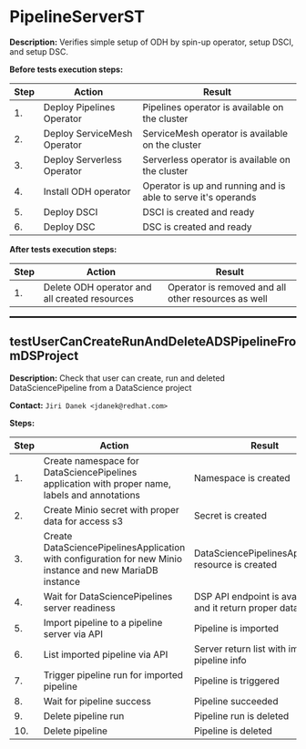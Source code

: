 # PipelineServerST

**Description:** Verifies simple setup of ODH by spin-up operator, setup DSCI, and setup DSC.

**Before tests execution steps:**

| Step | Action | Result |
| - | - | - |
| 1. | Deploy Pipelines Operator | Pipelines operator is available on the cluster |
| 2. | Deploy ServiceMesh Operator | ServiceMesh operator is available on the cluster |
| 3. | Deploy Serverless Operator | Serverless operator is available on the cluster |
| 4. | Install ODH operator | Operator is up and running and is able to serve it's operands |
| 5. | Deploy DSCI | DSCI is created and ready |
| 6. | Deploy DSC | DSC is created and ready |

**After tests execution steps:**

| Step | Action | Result |
| - | - | - |
| 1. | Delete ODH operator and all created resources | Operator is removed and all other resources as well |

<hr style="border:1px solid">

## testUserCanCreateRunAndDeleteADSPipelineFromDSProject

**Description:** Check that user can create, run and deleted DataSciencePipeline from a DataScience project

**Contact:** `Jiri Danek <jdanek@redhat.com>`

**Steps:**

| Step | Action | Result |
| - | - | - |
| 1. | Create namespace for DataSciencePipelines application with proper name, labels and annotations | Namespace is created |
| 2. | Create Minio secret with proper data for access s3 | Secret is created |
| 3. | Create DataSciencePipelinesApplication with configuration for new Minio instance and new MariaDB instance | DataSciencePipelinesApplication resource is created |
| 4. | Wait for DataSciencePipelines server readiness | DSP API endpoint is available and it return proper data |
| 5. | Import pipeline to a pipeline server via API | Pipeline is imported |
| 6. | List imported pipeline via API | Server return list with imported pipeline info |
| 7. | Trigger pipeline run for imported pipeline | Pipeline is triggered |
| 8. | Wait for pipeline success | Pipeline succeeded |
| 9. | Delete pipeline run | Pipeline run is deleted |
| 10. | Delete pipeline | Pipeline is deleted |

